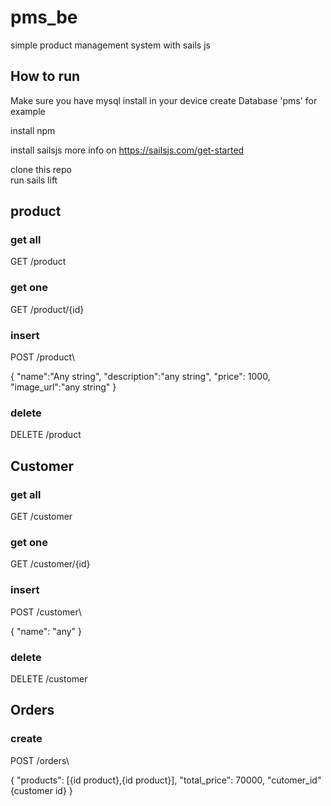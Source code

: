 # pms_be
simple product management system with sails js



## How to run 

Make sure you have mysql install in your device 
create Database 'pms' for example


install npm

install sailsjs more info on 
https://sailsjs.com/get-started

clone this repo\
run sails lift



## product

### get all
GET /product
### get one
GET /product/{id}
### insert 
POST /product\

{
  "name":"Any string",
  "description":"any string",
  "price": 1000,
  "image_url":"any string"
}
### delete
DELETE /product


## Customer

### get all
GET /customer
### get one
GET /customer/{id}
### insert 
POST /customer\

{
  "name": "any"
}

### delete
DELETE /customer

## Orders
### create
POST /orders\

{
  "products": [{id product},{id product}],
  "total_price": 70000,
  "cutomer_id" {customer id}
}






